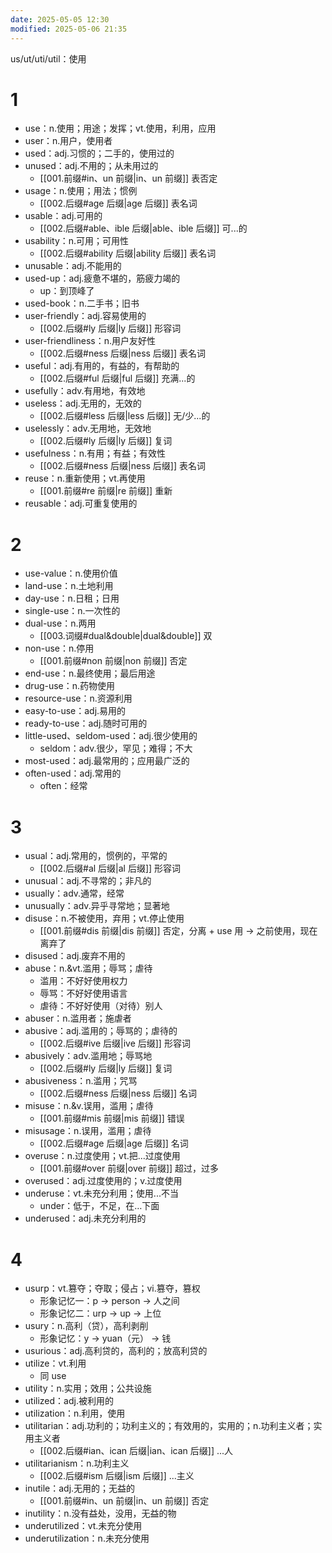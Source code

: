 ```yaml
---
date: 2025-05-05 12:30
modified: 2025-05-06 21:35
---
```


us/ut/uti/util：使用

# 1

- use：n.使用；用途；发挥；vt.使用，利用，应用
- user：n.用户，使用者
- used：adj.习惯的；二手的，使用过的
- unused：adj.不用的；从未用过的
	- [[001.前缀#in、un 前缀|in、un 前缀]] 表否定
- usage：n.使用；用法；惯例
	- [[002.后缀#age 后缀|age 后缀]] 表名词
- usable：adj.可用的
	- [[002.后缀#able、ible 后缀|able、ible 后缀]] 可...的
- usability：n.可用；可用性
	- [[002.后缀#ability 后缀|ability 后缀]] 表名词
- unusable：adj.不能用的
- used-up：adj.疲惫不堪的，筋疲力竭的
	- up：到顶峰了
- used-book：n.二手书；旧书
- user-friendly：adj.容易使用的
	- [[002.后缀#ly 后缀|ly 后缀]] 形容词
- user-friendliness：n.用户友好性
	- [[002.后缀#ness 后缀|ness 后缀]] 表名词
- useful：adj.有用的，有益的，有帮助的
	- [[002.后缀#ful 后缀|ful 后缀]] 充满...的
- usefully：adv.有用地，有效地
- useless：adj.无用的，无效的
	- [[002.后缀#less 后缀|less 后缀]] 无/少...的
- uselessly：adv.无用地，无效地
	- [[002.后缀#ly 后缀|ly 后缀]] 复词
- usefulness：n.有用；有益；有效性
	- [[002.后缀#ness 后缀|ness 后缀]] 表名词
- reuse：n.重新使用；vt.再使用
	- [[001.前缀#re 前缀|re 前缀]] 重新
- reusable：adj.可重复使用的

# 2

- use-value：n.使用价值
- land-use：n.土地利用
- day-use：n.日租；日用
- single-use：n.一次性的
- dual-use：n.两用
	- [[003.词缀#dual&double|dual&double]] 双
- non-use：n.停用
	- [[001.前缀#non 前缀|non 前缀]] 否定
- end-use：n.最终使用；最后用途
- drug-use：n.药物使用
- resource-use：n.资源利用
- easy-to-use：adj.易用的
- ready-to-use：adj.随时可用的
- little-used、seldom-used：adj.很少使用的
	- seldom：adv.很少，罕见；难得；不大
- most-used：adj.最常用的；应用最广泛的
- often-used：adj.常用的
	- often：经常

# 3

- usual：adj.常用的，惯例的，平常的
	- [[002.后缀#al 后缀|al 后缀]] 形容词
- unusual：adj.不寻常的；非凡的
- usually：adv.通常，经常
- unusually：adv.异乎寻常地；显著地
- disuse：n.不被使用，弃用；vt.停止使用
	- [[001.前缀#dis 前缀|dis 前缀]] 否定，分离 + use 用 -> 之前使用，现在离弃了
- disused：adj.废弃不用的
- abuse：n.&vt.滥用；辱骂；虐待
	- 滥用：不好好使用权力
	- 辱骂：不好好使用语言
	- 虐待：不好好使用（对待）别人
- abuser：n.滥用者；施虐者
- abusive：adj.滥用的；辱骂的；虐待的
	- [[002.后缀#ive 后缀|ive 后缀]] 形容词
- abusively：adv.滥用地；辱骂地
	- [[002.后缀#ly 后缀|ly 后缀]] 复词
- abusiveness：n.滥用；咒骂
	- [[002.后缀#ness 后缀|ness 后缀]] 名词
- misuse：n.&v.误用，滥用；虐待
	- [[001.前缀#mis 前缀|mis 前缀]] 错误
- misusage：n.误用，滥用；虐待
	- [[002.后缀#age 后缀|age 后缀]] 名词
- overuse：n.过度使用；vt.把...过度使用
	- [[001.前缀#over 前缀|over 前缀]] 超过，过多
- overused：adj.过度使用的；v.过度使用
- underuse：vt.未充分利用；使用...不当
	- under：低于，不足，在…下面
- underused：adj.未充分利用的

# 4

- usurp：vt.篡夺；夺取；侵占；vi.篡夺，篡权
	- 形象记忆一：p -> person -> 人之间
	- 形象记忆二：urp -> up -> 上位
- usury：n.高利（贷），高利剥削
	- 形象记忆：y -> yuan（元） -> 钱
- usurious：adj.高利贷的，高利的；放高利贷的
- utilize：vt.利用
	- 同 use
- utility：n.实用；效用；公共设施
- utilized：adj.被利用的
- utilization：n.利用，使用
- utilitarian：adj.功利的；功利主义的；有效用的，实用的；n.功利主义者；实用主义者
	- [[002.后缀#ian、ican 后缀|ian、ican 后缀]] ...人
- utilitarianism：n.功利主义
	- [[002.后缀#ism 后缀|ism 后缀]] ...主义
- inutile：adj.无用的；无益的
	- [[001.前缀#in、un 前缀|in、un 前缀]] 否定
- inutility：n.没有益处，没用，无益的物
- underutilized：vt.未充分使用
- underutilization：n.未充分使用
